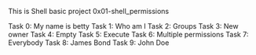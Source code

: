 This is Shell basic project 0x01-shell_permissions

Task 0: My name is betty
Task 1: Who am I
Task 2: Groups
Task 3: New owner
Task 4: Empty
Task 5: Execute
Task 6: Multiple permissions
Task 7: Everybody
Task 8: James Bond
Task 9: John Doe
